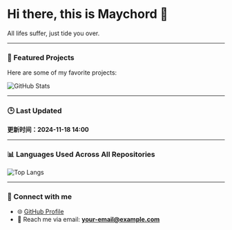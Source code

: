 # Hi there, this is Maychord 👋

All lifes suffer, just tide you over.

---

### 🌟 Featured Projects
Here are some of my favorite projects:

![GitHub Stats](https://github-readme-stats.vercel.app/api?username=Maychord&show_icons=true&theme=radical)

---

### 🕒 Last Updated
**更新时间：2024-11-18 14:00**

---

### 📊 Languages Used Across All Repositories
![Top Langs](https://github-readme-stats.vercel.app/api/top-langs/?username=Maychord&layout=compact&theme=radical)

---

### 🤝 Connect with me
- 🌐 [GitHub Profile](https://github.com/Maychord)
- 📧 Reach me via email: **[your-email@example.com](mailto:your-email@example.com)**
